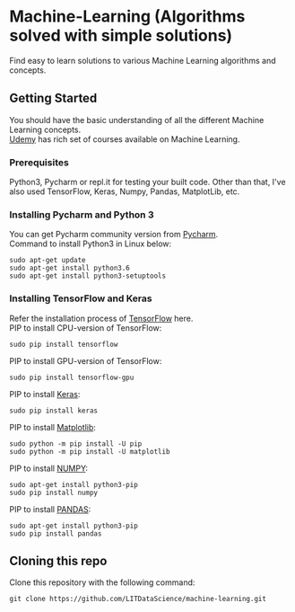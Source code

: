 # Machine-Learning (Algorithms solved with simple solutions)

Find easy to learn solutions to various Machine Learning algorithms and concepts.
## Getting Started

You should have the basic understanding of all the different Machine Learning concepts.<br />
[Udemy](https://udemy.com) has rich set of courses available on Machine Learning.   

### Prerequisites

Python3, Pycharm or repl.it for testing your built code. Other than that, I've also used TensorFlow, Keras, Numpy, Pandas, MatplotLib, etc.

### Installing Pycharm and Python 3

You can get Pycharm community version from [Pycharm](https://www.jetbrains.com/pycharm/).<br />
Command to install Python3 in Linux below:
 
```
sudo apt-get update
sudo apt-get install python3.6
sudo apt-get install python3-setuptools
```

### Installing TensorFlow and Keras

Refer the installation process of [TensorFlow](https://www.tensorflow.org/install/) here.<br />
PIP to install CPU-version of TensorFlow:
 
```
sudo pip install tensorflow
```

PIP to install GPU-version of TensorFlow:
 
```
sudo pip install tensorflow-gpu
```

PIP to install [Keras](https://keras.io/):
 
```
sudo pip install keras
```

PIP to install [Matplotlib](https://matplotlib.org/tutorials/index.html):
 
```
sudo python -m pip install -U pip
sudo python -m pip install -U matplotlib
```

PIP to install [NUMPY](https://docs.scipy.org/doc/numpy/user/quickstart.html):
 
```
sudo apt-get install python3-pip  
sudo pip install numpy
```

PIP to install [PANDAS](http://pandas.pydata.org/pandas-docs/stable/tutorials.html):
 
```
sudo apt-get install python3-pip  
sudo pip install pandas
```

## Cloning this repo
Clone this repository with the following command:
```
git clone https://github.com/LITDataScience/machine-learning.git
```